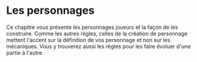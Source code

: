 # Les personnages
Ce chapitre vous présente les personnages joueurs et la façon de les construire. Comme les autres règles, celles de la création de personnage mettent l'accent sur la définition de vos personnage et non sur les mécaniques. Vous y trouverez aussi les règles pour les faire évoluer d'une partie à l'autre.
